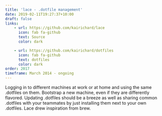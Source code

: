 ```yaml
---
title: 'lace - .dotfile management'
date: 2019-02-11T19:27:37+10:00
draft: false
links:
    - url: https://github.com/kairichard/lace
      icon: fab fa-github
      text: Source
      color: dark

    - url: https://github.com/kairichard/dotfiles
      icon: fab fa-github
      text: dotfiles
      color: dark
order: 2017
timeframe: March 2014 - ongoing
---
```


Logging in to different machines at work or at home and using the same .dotfiles on them. Bootstrap a new machine, even if they are differently flavored. Updating .dotfiles should be a breeze as well as sharing common .dotfiles with your teammates by just installing them next to your own .dotfiles. Lace drew inspiration from brew.

